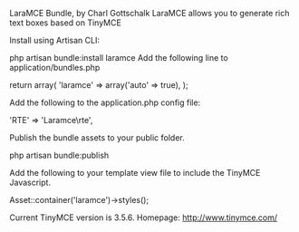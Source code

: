 LaraMCE Bundle, by Charl Gottschalk
LaraMCE allows you to generate rich text boxes based on TinyMCE

Install using Artisan CLI:

php artisan bundle:install laramce
Add the following line to application/bundles.php

return array(
    'laramce' => array('auto' => true),
);

Add the following to the application.php config file:

'RTE'                 => 'Laramce\\rte',

Publish the bundle assets to your public folder.

php artisan bundle:publish

Add the following to your template view file to include the TinyMCE Javascript.

Asset::container('laramce')->styles();

Current TinyMCE version is 3.5.6.
Homepage: http://www.tinymce.com/
